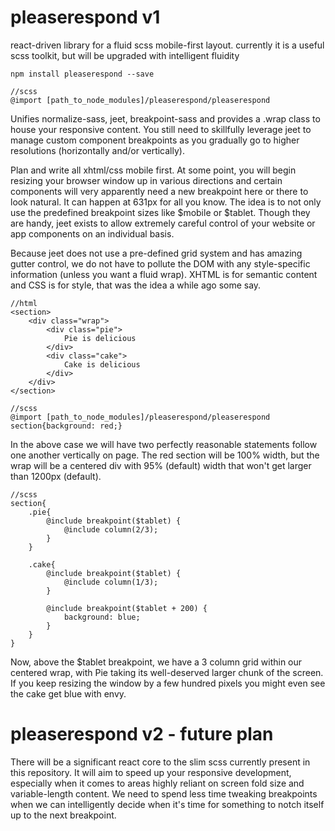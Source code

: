 # pleaserespond v1

react-driven library for a fluid scss mobile-first layout.
currently it is a useful scss toolkit, but will be upgraded with intelligent fluidity

`npm install pleaserespond --save`

    //scss
    @import [path_to_node_modules]/pleaserespond/pleaserespond


Unifies normalize-sass, jeet, breakpoint-sass and provides a .wrap class to house your responsive content. You still need to skillfully leverage jeet to manage custom component breakpoints as you gradually go to higher resolutions (horizontally and/or vertically).

Plan and write all xhtml/css mobile first. At some point, you will begin resizing your browser window up in various directions and certain components will very apparently need a new breakpoint here or there to look natural. It can happen at 631px for all you know. The idea is to not only use the predefined breakpoint sizes like $mobile or $tablet. Though they are handy, jeet exists to allow extremely careful control of your website or app components on an individual basis.

Because jeet does not use a pre-defined grid system and has amazing gutter control, we do not have to pollute the DOM with any style-specific information (unless you want a fluid wrap). XHTML is for semantic content and CSS is for style, that was the idea a while ago some say.

    //html
    <section>
        <div class="wrap">
            <div class="pie">
                Pie is delicious
            </div>
            <div class="cake">
                Cake is delicious
            </div>
        </div>
    </section>
    
    //scss
    @import [path_to_node_modules]/pleaserespond/pleaserespond
    section{background: red;}
    
In the above case we will have two perfectly reasonable statements follow one another vertically on page. The red section will be 100% width, but the wrap will be a centered div with 95% (default) width that won't get larger than 1200px (default).

    //scss
    section{
        .pie{
            @include breakpoint($tablet) {
                @include column(2/3);
            }
        }

        .cake{
            @include breakpoint($tablet) {
                @include column(1/3);
            }
            
            @include breakpoint($tablet + 200) {
                background: blue;
            }
        }
    }

Now, above the $tablet breakpoint, we have a 3 column grid within our centered wrap, with Pie taking its well-deserved larger chunk of the screen. If you keep resizing the window by a few hundred pixels you might even see the cake get blue with envy.

# pleaserespond v2 - future plan

There will be a significant react core to the slim scss currently present in this repository. It will aim to speed up your responsive development, especially when it comes to areas highly reliant on screen fold size and variable-length content. We need to spend less time tweaking breakpoints when we can intelligently decide when it's time for something to notch itself up to the next breakpoint.

